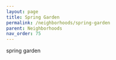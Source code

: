 ```yaml
---
layout: page
title: Spring Garden
permalink: /neighborhoods/spring-garden
parent: Neighborhoods
nav_order: 75
---
```


spring garden